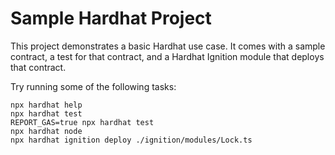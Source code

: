 # Sample Hardhat Project

This project demonstrates a basic Hardhat use case. It comes with a sample contract, a test for that contract, and a Hardhat Ignition module that deploys that contract.

Try running some of the following tasks:

```shell
npx hardhat help
npx hardhat test
REPORT_GAS=true npx hardhat test
npx hardhat node
npx hardhat ignition deploy ./ignition/modules/Lock.ts
```



<!-- 🎉 SUCCESS! Your contracts have been successfully deployed to the Celo Alfajores testnet!
Deployment Summary:
✅ EcoPoints: 0x981E32B592f561F570Cf4D4Af4f9243f474353c3
✅ RecycleNFT: 0x102c99BA8b28EA5b83538D39DebE9816d83087a9
✅ RecycleHub: 0x84F51033262D7837f2D562a20966cC33Ec3368de
✅ cUSD: 0x874069fa1eb16d44d622bc6cf4699356e0a9a8e0 -->